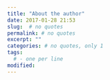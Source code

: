 ```yaml
---
title: "About the author"
date: 2017-01-28 21:53
slug:  # no quotes
permalink: # no quotes
excerpt: ""
categories: # no quotes, only 1
tags:
  # - one per line
modified: 
---
```

